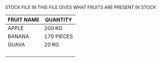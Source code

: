 STOCK FILE
IN THIS FILE GIVES WHAT FRUITS ARE PRESENT IN STOCK 

|  FRUIT NAME 	|   	QUANTITY|
|---	|---	|
|   	APPLE|   200 KG	|
|   BANANA	|   170 PIECES	|
|   GUAVA	|   20 KG	|
|   	|   	|
|   	|   	|
|   	|   	|
|   	|   	|
